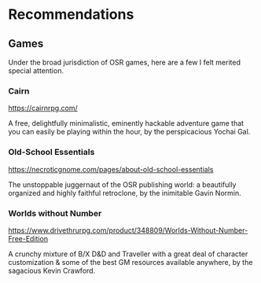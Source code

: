 # Recommendations

## Games
Under the broad jurisdiction of OSR games, here are a few I felt merited special attention.

### Cairn
https://cairnrpg.com/

A free, delightfully minimalistic, eminently hackable adventure game that you can easily be playing within the hour, by the perspicacious Yochai Gal.

### Old-School Essentials
https://necroticgnome.com/pages/about-old-school-essentials

The unstoppable juggernaut of the OSR publishing world: a beautifully organized and highly faithful retroclone, by the inimitable Gavin Normin.

### Worlds without Number
https://www.drivethrurpg.com/product/348809/Worlds-Without-Number-Free-Edition

A crunchy mixture of B/X D&D and Traveller with a great deal of character customization & some of the best GM resources available anywhere, by the sagacious Kevin Crawford.